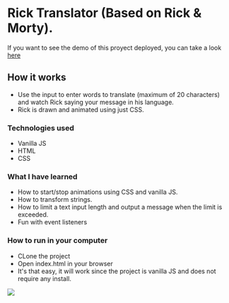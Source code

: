 # Rick Translator (Based on Rick & Morty).

If you want to see the demo of this proyect deployed, you can take a look [here](http://www.limni.net)

## How it works

- Use the input to enter words to translate (maximum of 20 characters) and watch Rick saying your message in his language.
- Rick is drawn and animated using just CSS.

### Technologies used

- Vanilla JS
- HTML
- CSS

### What I have learned

- How to start/stop animations using CSS and vanilla JS.
- How to transform strings.
- How to limit a text input length and output a message when the limit is exceeded.
- Fun with event listeners

### How to run in your computer

- CLone the project
- Open index.html in your browser
- It's that easy, it will work since the project is vanilla JS and does not require any install.

![]('./img/img-project.png')
